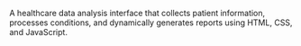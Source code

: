 A healthcare data analysis interface that collects patient information, processes conditions, and dynamically generates reports using HTML, CSS, and JavaScript.
